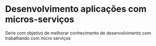 # Desenvolvimento aplicações com micros-serviços

Serie com objetivo de melhorar conhecimento de desenvolvimento com trabalhando com micro serviços
